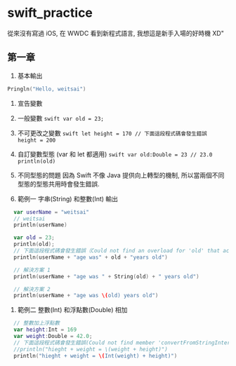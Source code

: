 swift_practice
==============

從來沒有寫過 iOS, 在 WWDC 看到新程式語言, 我想這是新手入場的好時機 XD"

## 第一章
1. 基本輸出
  ```swift
  Pringln("Hello, weitsai")
  ```

1. 宣告變數
  1. 一般變數
    ```swift
      var old = 23;
    ```

  1. 不可更改之變數
    ```swift
      let height = 170
      // 下面這段程式碼會發生錯誤
      height = 200
    ```

  1. 自訂變數型態 (var 和 let 都適用)
    ```swift
      var old:Double = 23
      // 23.0
      println(old)
    ```

1. 不同型態的問題
  因為 Swift 不像 Java 提供向上轉型的機制, 所以當兩個不同型態的型態共用時會發生錯誤.
  1. 範例一 字串(String) 和整數(Int) 輸出
  ```swift
    var userName = "weitsai"
    // weitsai
    println(userName)

    var old = 23;
    println(old);
    // 下面這段程式碼會發生錯誤（Could not find an overload for 'old' that accepts the supplied arguments）
    println(userName + "age was" + old + "years old")

    // 解決方案 1
    println(userName + "age was " + String(old) + " years old")

    // 解決方案 2
    println(userName + "age was \(old) years old")
  ```

  1. 範例二 整數(Int) 和浮點數(Double) 相加
  ```swift
    // 整數加上浮點數
    var height:Int = 169
    var weight:Double = 42.0;
    // 下面這段程式碼會發生錯誤(Could not find member 'convertFromStringInterpolationSegment')
    //println("hieght + weight = \(weight + height)")
    println("hieght + weight = \(Int(weight) + height)")
  ```

